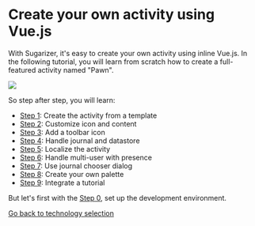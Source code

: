 
# Create your own activity using Vue.js

With Sugarizer, it's easy to create your own activity using inline Vue.js.
In the following tutorial, you will learn from scratch how to create a full-featured activity named "Pawn".

![](../images/tutorial_teaser.png)

So step after step, you will learn:

* [Step 1](step1.md): Create the activity from a template
* [Step 2](step2.md): Customize icon and content
* [Step 3](step3.md): Add a toolbar icon
* [Step 4](step4.md): Handle journal and datastore
* [Step 5](step5.md): Localize the activity
* [Step 6](step6.md): Handle multi-user with presence
* [Step 7](step7.md): Use journal chooser dialog
* [Step 8](step8.md): Create your own palette
* [Step 9](step9.md): Integrate a tutorial

But let's first with the [Step 0](step0.md), set up the development environment.

[Go back to technology selection](../tutorial.md)
